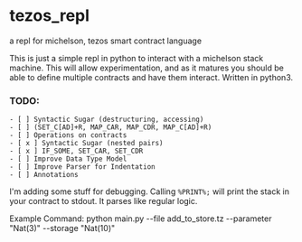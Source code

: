 # tezos_repl
a repl for michelson, tezos smart contract language

This is just a simple repl in python to interact with a michelson stack machine.  This will allow experimentation, and as it matures you should be able to define multiple contracts and have them interact.  Written in python3.


### TODO:
    - [ ] Syntactic Sugar (destructuring, accessing)
    - [ ] (SET_C[AD]+R, MAP_CAR, MAP_CDR, MAP_C[AD]+R)
    - [ ] Operations on contracts
    - [ x ] Syntactic Sugar (nested pairs)
    - [ x ] IF_SOME, SET_CAR, SET_CDR
    - [ ] Improve Data Type Model
    - [ ] Improve Parser for Indentation
    - [ ] Annotations

I'm adding some stuff for debugging.  Calling `%PRINT%;` will print the stack in your contract to stdout.  It parses like regular logic.

Example Command:
    python main.py --file add_to_store.tz --parameter "Nat(3)" --storage "Nat(10)"

